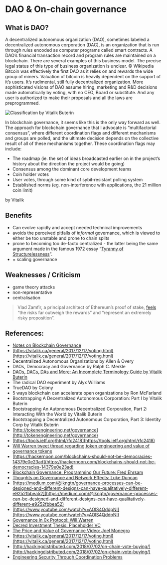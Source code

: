 # DAO & On-chain governance

## What is DAO?

A decentralized autonomous organization \(DAO\), sometimes labeled a decentralized autonomous corporation \(DAC\), is an organization that is run through rules encoded as computer programs called smart contracts. A DAO’s financial transaction record and program rules are maintained on a blockchain. There are several examples of this business model. The precise legal status of this type of business organization is unclear. © Wikipedia Bitcoin was effectively the first DAO as it relies on and rewards the wide group of miners. Valuation of bitcoin is heavily dependent on the support of it’s users. It’s rudimental, still fully decentralized organization. More sophisticated visions of DAO assume hiring, marketing and R&D decisions made automatically by voting, with no CEO, Board or substitute. And any user is authorized to make their proposals and all the laws are preprogrammed.

![Classification by Vitalik Buterin](https://blog.ethereum.org/wp-content/uploads/2013/12/dao-quadrants.jpg)

In blockchain governance, it seems like this is the only way forward as well. The approach for blockchain governance that I advocate is “multifactorial consensus”, where different coordination flags and different mechanisms and groups are polled, and the ultimate decision depends on the collective result of all of these mechanisms together. These coordination flags may include:

* The roadmap \(ie. the set of ideas broadcasted earlier on in the project’s history about the direction the project would be going\)
* Consensus among the dominant core development teams
* Coin holder votes
* User votes, through some kind of sybil-resistant polling system
* Established norms \(eg. non-interference with applications, the 21 million coin limit\)

by Vitalik

## Benefits

* Can evolve rapidly and accept needed technical improvements
* avoids the perceived pitfalls of _informal_ governance, which is viewed to either be too unstable and prone to chain splits
* prone to becoming too de-facto centralized - the latter being the same argument made in the famous 1972 essay “[Tyranny of Structurelessness](http://www.jofreeman.com/joreen/tyranny.htm)”.
* = scaling governance

## Weaknesses / Criticism

* game theory attacks 
* non-representative
* centralisation

> Vlad Zamfir, a principal architect of Ethereum’s proof of stake, [feels](https://www.youtube.com/watch?v=9RtSod8EXn4&feature=youtu.be&t=2h33m39s) “the risks far outweigh the rewards” and “represent an extremely risky proposition”.

## References:

* [Notes on Blockchain Governance](https://vitalik.ca/general/2017/12/17/voting.html)
* [https://vitalik.ca/general/2017/12/17/voting.html](https://vitalik.ca/general/2017/12/17/voting.html)
* Decentralized Autonomous Organizations by Allen & Overy
* DAOs, Democracy and Governance by Ralph C. Merkle
* [DAOs, DACs, DAs and More: An Incomplete Terminology Guide by Vitalik Buterin](https://blog.ethereum.org/2014/05/06/daos-dacs-das-and-more-an-incomplete-terminology-guide/)
* The radical DAO experiment by Alyx Williams
* TrueDAO by Colony
* 5 ways blockchain can accelerate open organizations by Ron McFarland
* Bootstrapping A Decentralized Autonomous Corporation: Part I by Vitalik Buterin 
* Bootstrapping An Autonomous Decentralized Corporation, Part 2: Interacting With the World by Vitalik Buterin 
* Bootstrapping a Decentralized Autonomous Corporation, Part 3: Identity Corp by Vitalik Buterin
* [http://tokenengineering.net/governance](http://tokenengineering.net/governance)
* [https://tools.ietf.org/html/rfc2418](https://tools.ietf.org/html/rfc2418)
* [Will Warren tweet thread regarding token engineering and value of governance tokens](https://twitter.com/willwarren89/status/1009661231559368704)
* [https://hackernoon.com/blockchains-should-not-be-democracies-14379e0e23ad](https://hackernoon.com/blockchains-should-not-be-democracies-14379e0e23ad)
* [Blockchain Governance: Programming Our Future: Fred Ehrsam](https://medium.com/@FEhrsam/blockchain-governance-programming-our-future-c3bfe30f2d74)
* [Thoughts on Governance and Network Effects: Luke Duncan](https://blog.aragon.one/thoughts-on-governance-and-network-effects-f40fda3e3f98)
* [https://medium.com/@lkngtn/governance-processes-can-be-designed-and-different-designs-can-have-qualitatively-different-e9252fbbea52](https://medium.com/@lkngtn/governance-processes-can-be-designed-and-different-designs-can-have-qualitatively-different-e9252fbbea52)
* [https://www.youtube.com/watch?v=AOlS4QddpNI](https://www.youtube.com/watch?v=AOlS4QddpNI)
* [Governance in 0x Protocol: Will Warren](https://blog.0xproject.com/governance-in-0x-protocol-86779ae5809e)
* [Decred Investment Thesis: Placeholder VC](https://www.placeholder.vc/blog/2018/5/12/decred-investment-thesis)
* [The Price and Value of Governance Video: Joel Monegro](https://www.youtube.com/watch?v=Mwv4nnvTI5E)
* [https://vitalik.ca/general/2017/12/17/voting.html](https://vitalik.ca/general/2017/12/17/voting.html)
* [http://hackingdistributed.com/2018/07/02/on-chain-vote-buying/](http://hackingdistributed.com/2018/07/02/on-chain-vote-buying/)
* [Engineering Security Through Coordination Problems](https://vitalik.ca/general/2017/05/08/coordination_problems.html)

